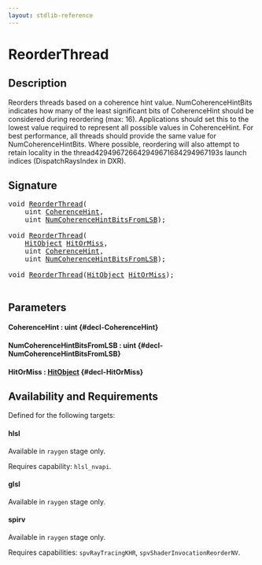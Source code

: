 ```yaml
---
layout: stdlib-reference
---
```


# ReorderThread

## Description

Reorders threads based on a coherence hint value. NumCoherenceHintBits indicates how many of
the least significant bits of CoherenceHint should be considered during reordering (max: 16).
Applications should set this to the lowest value required to represent all possible values in
CoherenceHint. For best performance, all threads should provide the same value for
NumCoherenceHintBits.
Where possible, reordering will also attempt to retain locality in the thread429496726642949671684294967193s launch indices
(DispatchRaysIndex in DXR).




## Signature 

<pre>
void <a href="/stdlib-reference/global-decls/ReorderThread">ReorderThread</a>(
    uint <a href="/stdlib-reference/global-decls/ReorderThread#decl-CoherenceHint" class="code_param">CoherenceHint</a>,
    uint <a href="/stdlib-reference/global-decls/ReorderThread#decl-NumCoherenceHintBitsFromLSB" class="code_param">NumCoherenceHintBitsFromLSB</a>);

void <a href="/stdlib-reference/global-decls/ReorderThread">ReorderThread</a>(
    <a href="/stdlib-reference/types/HitObject/index">HitObject</a> <a href="/stdlib-reference/global-decls/ReorderThread#decl-HitOrMiss" class="code_param">HitOrMiss</a>,
    uint <a href="/stdlib-reference/global-decls/ReorderThread#decl-CoherenceHint" class="code_param">CoherenceHint</a>,
    uint <a href="/stdlib-reference/global-decls/ReorderThread#decl-NumCoherenceHintBitsFromLSB" class="code_param">NumCoherenceHintBitsFromLSB</a>);

void <a href="/stdlib-reference/global-decls/ReorderThread">ReorderThread</a>(<a href="/stdlib-reference/types/HitObject/index">HitObject</a> <a href="/stdlib-reference/global-decls/ReorderThread#decl-HitOrMiss" class="code_param">HitOrMiss</a>);

</pre>

## Parameters

#### CoherenceHint  : uint {#decl-CoherenceHint}
#### NumCoherenceHintBitsFromLSB  : uint {#decl-NumCoherenceHintBitsFromLSB}
#### HitOrMiss  : [HitObject](/stdlib-reference/types/HitObject/index) {#decl-HitOrMiss}

## Availability and Requirements

Defined for the following targets:

#### hlsl
Available in `raygen` stage only.

Requires capability: `hlsl_nvapi`.
#### glsl
Available in `raygen` stage only.

#### spirv
Available in `raygen` stage only.

Requires capabilities: `spvRayTracingKHR`, `spvShaderInvocationReorderNV`.


